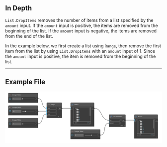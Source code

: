 ## In Depth
`List.DropItems` removes the number of items from a list specified by the `amount` input. If the `amount` input is positive, the items are removed from the beginning of the list. If the `amount` input is negative, the items are removed from the end of the list. 

In the example below, we first create a list using `Range`, then remove the first item from the list by using `List.DropItems` with an `amount` input of 1. Since the `amount` input is positive, the item is removed from the beginning of the list.
___
## Example File

![List.DropItems](./DSCore.List.DropItems_img.jpg)